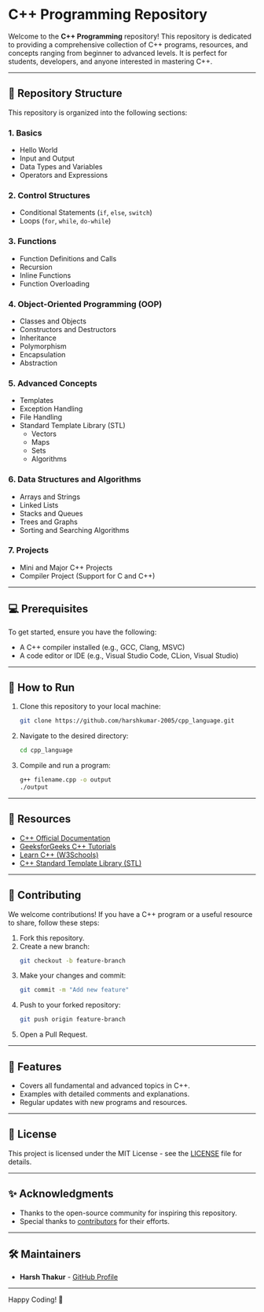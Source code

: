 # C++ Programming Repository

Welcome to the **C++ Programming** repository! This repository is dedicated to providing a comprehensive collection of C++ programs, resources, and concepts ranging from beginner to advanced levels. It is perfect for students, developers, and anyone interested in mastering C++.

---

## 📂 Repository Structure

This repository is organized into the following sections:

### 1. **Basics**
- Hello World
- Input and Output
- Data Types and Variables
- Operators and Expressions

### 2. **Control Structures**
- Conditional Statements (`if`, `else`, `switch`)
- Loops (`for`, `while`, `do-while`)

### 3. **Functions**
- Function Definitions and Calls
- Recursion
- Inline Functions
- Function Overloading

### 4. **Object-Oriented Programming (OOP)**
- Classes and Objects
- Constructors and Destructors
- Inheritance
- Polymorphism
- Encapsulation
- Abstraction

### 5. **Advanced Concepts**
- Templates
- Exception Handling
- File Handling
- Standard Template Library (STL)
  - Vectors
  - Maps
  - Sets
  - Algorithms

### 6. **Data Structures and Algorithms**
- Arrays and Strings
- Linked Lists
- Stacks and Queues
- Trees and Graphs
- Sorting and Searching Algorithms

### 7. **Projects**
- Mini and Major C++ Projects
- Compiler Project (Support for C and C++)

---

## 💻 Prerequisites

To get started, ensure you have the following:
- A C++ compiler installed (e.g., GCC, Clang, MSVC)
- A code editor or IDE (e.g., Visual Studio Code, CLion, Visual Studio)

---

## 🚀 How to Run

1. Clone this repository to your local machine:
   ```bash
   git clone https://github.com/harshkumar-2005/cpp_language.git
   ```
2. Navigate to the desired directory:
   ```bash
   cd cpp_language
   ```
3. Compile and run a program:
   ```bash
   g++ filename.cpp -o output
   ./output
   ```

---

## 📘 Resources

- [C++ Official Documentation](https://cplusplus.com/)
- [GeeksforGeeks C++ Tutorials](https://www.geeksforgeeks.org/c-plus-plus/)
- [Learn C++ (W3Schools)](https://www.w3schools.com/cpp/)
- [C++ Standard Template Library (STL)](https://cplusplus.com/reference/stl/)

---

## 🤝 Contributing

We welcome contributions! If you have a C++ program or a useful resource to share, follow these steps:

1. Fork this repository.
2. Create a new branch:
   ```bash
   git checkout -b feature-branch
   ```
3. Make your changes and commit:
   ```bash
   git commit -m "Add new feature"
   ```
4. Push to your forked repository:
   ```bash
   git push origin feature-branch
   ```
5. Open a Pull Request.

---

## 🌟 Features

- Covers all fundamental and advanced topics in C++.
- Examples with detailed comments and explanations.
- Regular updates with new programs and resources.

---

## 📝 License

This project is licensed under the MIT License - see the [LICENSE](LICENSE) file for details.

---

## ✨ Acknowledgments

- Thanks to the open-source community for inspiring this repository.
- Special thanks to [contributors](https://github.com/your-username/your-repo-name/graphs/contributors) for their efforts.

---

## 🛠️ Maintainers

- **Harsh Thakur** - [GitHub Profile](https://github.com/harshkumar-2005)

---

Happy Coding! 🚀
